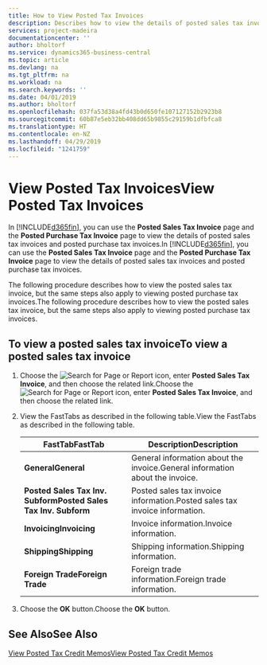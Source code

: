 ```yaml
---
title: How to View Posted Tax Invoices
description: Describes how to view the details of posted sales tax invoices and posted purchase tax invoices.
services: project-madeira
documentationcenter: ''
author: bholtorf
ms.service: dynamics365-business-central
ms.topic: article
ms.devlang: na
ms.tgt_pltfrm: na
ms.workload: na
ms.search.keywords: ''
ms.date: 04/01/2019
ms.author: bholtorf
ms.openlocfilehash: 037fa53d38a4fd43b0d650fe107127152b2923b8
ms.sourcegitcommit: 60b87e5eb32bb408dd65b9855c29159b1dfbfca8
ms.translationtype: HT
ms.contentlocale: en-NZ
ms.lasthandoff: 04/29/2019
ms.locfileid: "1241759"
---
```

# <a name="view-posted-tax-invoices"></a><span data-ttu-id="011b5-103">View Posted Tax Invoices</span><span class="sxs-lookup"><span data-stu-id="011b5-103">View Posted Tax Invoices</span></span>
<span data-ttu-id="011b5-104">In [!INCLUDE[d365fin](../../includes/d365fin_md.md)], you can use the **Posted Sales Tax Invoice** page and the **Posted Purchase Tax Invoice** page to view the details of posted sales tax invoices and posted purchase tax invoices.</span><span class="sxs-lookup"><span data-stu-id="011b5-104">In [!INCLUDE[d365fin](../../includes/d365fin_md.md)], you can use the **Posted Sales Tax Invoice** page and the **Posted Purchase Tax Invoice** page to view the details of posted sales tax invoices and posted purchase tax invoices.</span></span>  

<span data-ttu-id="011b5-105">The following procedure describes how to view the posted sales tax invoice, but the same steps also apply to viewing posted purchase tax invoices.</span><span class="sxs-lookup"><span data-stu-id="011b5-105">The following procedure describes how to view the posted sales tax invoice, but the same steps also apply to viewing posted purchase tax invoices.</span></span>  

## <a name="to-view-a-posted-sales-tax-invoice"></a><span data-ttu-id="011b5-106">To view a posted sales tax invoice</span><span class="sxs-lookup"><span data-stu-id="011b5-106">To view a posted sales tax invoice</span></span>  
1. <span data-ttu-id="011b5-107">Choose the ![Search for Page or Report](../../media/ui-search/search_small.png "Search for Page or Report icon") icon, enter **Posted Sales Tax Invoice**, and then choose the related link.</span><span class="sxs-lookup"><span data-stu-id="011b5-107">Choose the ![Search for Page or Report](../../media/ui-search/search_small.png "Search for Page or Report icon") icon, enter **Posted Sales Tax Invoice**, and then choose the related link.</span></span>  
2. <span data-ttu-id="011b5-108">View the FastTabs as described in the following table.</span><span class="sxs-lookup"><span data-stu-id="011b5-108">View the FastTabs as described in the following table.</span></span>  

    |<span data-ttu-id="011b5-109">FastTab</span><span class="sxs-lookup"><span data-stu-id="011b5-109">FastTab</span></span>|<span data-ttu-id="011b5-110">Description</span><span class="sxs-lookup"><span data-stu-id="011b5-110">Description</span></span>|  
    |-------------|---------------------------------------|  
    |<span data-ttu-id="011b5-111">**General**</span><span class="sxs-lookup"><span data-stu-id="011b5-111">**General**</span></span>|<span data-ttu-id="011b5-112">General information about the invoice.</span><span class="sxs-lookup"><span data-stu-id="011b5-112">General information about the invoice.</span></span>|  
    |<span data-ttu-id="011b5-113">**Posted Sales Tax Inv. Subform**</span><span class="sxs-lookup"><span data-stu-id="011b5-113">**Posted Sales Tax Inv. Subform**</span></span>|<span data-ttu-id="011b5-114">Posted sales tax invoice information.</span><span class="sxs-lookup"><span data-stu-id="011b5-114">Posted sales tax invoice information.</span></span>|  
    |<span data-ttu-id="011b5-115">**Invoicing**</span><span class="sxs-lookup"><span data-stu-id="011b5-115">**Invoicing**</span></span>|<span data-ttu-id="011b5-116">Invoice information.</span><span class="sxs-lookup"><span data-stu-id="011b5-116">Invoice information.</span></span>|  
    |<span data-ttu-id="011b5-117">**Shipping**</span><span class="sxs-lookup"><span data-stu-id="011b5-117">**Shipping**</span></span>|<span data-ttu-id="011b5-118">Shipping information.</span><span class="sxs-lookup"><span data-stu-id="011b5-118">Shipping information.</span></span>|  
    |<span data-ttu-id="011b5-119">**Foreign Trade**</span><span class="sxs-lookup"><span data-stu-id="011b5-119">**Foreign Trade**</span></span>|<span data-ttu-id="011b5-120">Foreign trade information.</span><span class="sxs-lookup"><span data-stu-id="011b5-120">Foreign trade information.</span></span>|  

3.  <span data-ttu-id="011b5-121">Choose the **OK** button.</span><span class="sxs-lookup"><span data-stu-id="011b5-121">Choose the **OK** button.</span></span>  

## <a name="see-also"></a><span data-ttu-id="011b5-122">See Also</span><span class="sxs-lookup"><span data-stu-id="011b5-122">See Also</span></span>  
[<span data-ttu-id="011b5-123">View Posted Tax Credit Memos</span><span class="sxs-lookup"><span data-stu-id="011b5-123">View Posted Tax Credit Memos</span></span>](how-to-view-posted-tax-credit-memos.md)
